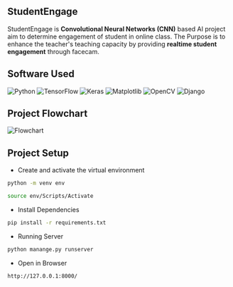 ## StudentEngage
StudentEngage is **Convolutional Neural Networks (CNN)** based AI project aim to determine engagement of student in online class. The Purpose is to enhance the teacher's teaching capacity by providing **realtime student engagement** through facecam.

## Software Used
![Python](https://img.shields.io/badge/python-3670A0?style=for-the-badge&logo=python&logoColor=ffdd54) ![TensorFlow](https://img.shields.io/badge/TensorFlow-%23FF6F00.svg?style=for-the-badge&logo=TensorFlow&logoColor=white) ![Keras](https://img.shields.io/badge/Keras-%23D00000.svg?style=for-the-badge&logo=Keras&logoColor=white) ![Matplotlib](https://img.shields.io/badge/Matplotlib-%23ffffff.svg?style=for-the-badge&logo=Matplotlib&logoColor=black) ![OpenCV](https://img.shields.io/badge/opencv-%234CC61E.svg?style=for-the-badge&logo=opencv&logoColor=white) 
![Django](https://img.shields.io/badge/django-%23092E20.svg?style=for-the-badge&logo=django&logoColor=white)

## Project Flowchart
![Flowchart](https://github.com/ictorv/StudentEngage/blob/main/assets/StudentEngagementDiagram.jpg)

## Project Setup

+ Create and activate the virtual environment
```bash
python -m venv env
```

```bash
source env/Scripts/Activate
```

+ Install Dependencies
```bash
pip install -r requirements.txt
```
+ Running Server
```bash
python manange.py runserver
```
+ Open in Browser
```bash
http://127.0.0.1:8000/
```
